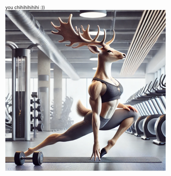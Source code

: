 you chihihihihihi :))
![OZO 部落格封面](https://raw.githubusercontent.com/AnnieinLondon/ozo-blog/86cef86a96a18d4bb9c6f4ba07e83847416e4ba6/%E5%81%A5%E8%BA%AB%E7%8B%82%E4%BA%BA%E5%BD%A2%E8%B1%A1%E5%9C%96-%E5%A5%B3%E9%B9%BF(%E6%9C%8D%E5%8B%99%E5%B0%8D%E8%B1%A1).webp)
